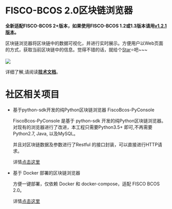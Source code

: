 # FISCO-BCOS 2.0区块链浏览器

**全新适配FISCO-BCOS 2+版本，如果使用FISCO-BCOS 1.2或1.3版本请用[v1.2.1版本](https://github.com/FISCO-BCOS/fisco-bcos-browser/releases/tag/v1.2.1)。**

区块链浏览器将区块链中的数据可视化，并进行实时展示。方便用户以Web页面的方式，获取当前区块链中的信息。觉得不错的话，就给个[Star](https://github.com/FISCO-BCOS/fisco-bcos-browser)⭐️吧~~~


![](./img/overview.png)

详细了解,请阅读[**技术文档**](https://fisco-bcos-documentation.readthedocs.io/zh_CN/latest/docs/browser/browser.html)。


# 社区相关项目

- 基于python-sdk开发的纯Python区块链浏览器 FiscoBcos-PyConsole

  FiscoBcos-PyConsole 是基于 python-sdk 开发的纯Python区块链浏览器。 对现有的浏览器进行了改进，本工程只需要Python3.5+ 即可,不再需要Python2.7, Java, 以及MySQL。

  并且对区块链数据及参数进行了Restful 的接口封装，可以直接进行HTTP请求。

  详情[点击这里](https://github.com/Wall-ee/FiscoBcos-PyConsole)

- 基于 Docker 部署的区块链浏览器

  方便一键部署，仅依赖 Docker 和 docker-compose，适配 FISCO BCOS 2.0。

  详情[点击这里](https://github.com/YoungWilliamZ/fisco-bcos-browser-docker)
